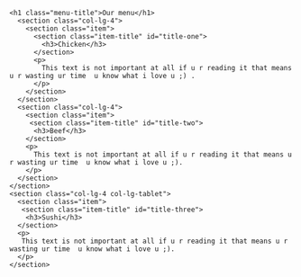 <!DOCTYPE html>
<html>
<head>
  <meta charset="utf-8">
  <meta name="viewport" content="width=device-width, initial-scale=1">
  <title>My Responsive Layout</title>
  <link href="https://fonts.googleapis.com/css?family=Lato" rel="module2StyleSheet">
  <link rel="stylesheet" href="module2sol.css">
</head>
<body>
  <section class="container">
    <section class="row">

    <h1 class="menu-title">Our menu</h1>
      <section class="col-lg-4">
        <section class="item">
          <section class="item-title" id="title-one">
            <h3>Chicken</h3>
          </section>
          <p>
            This text is not important at all if u r reading it that means u r wasting ur time  u know what i love u ;) .
          </p>
        </section>
      </section>
      <section class="col-lg-4">
        <section class="item">
         <section class="item-title" id="title-two">
          <h3>Beef</h3>
        </section>
        <p>
          This text is not important at all if u r reading it that means u r wasting ur time  u know what i love u ;).
        </p>
      </section>
    </section>
    <section class="col-lg-4 col-lg-tablet">
      <section class="item">
       <section class="item-title" id="title-three">
        <h3>Sushi</h3>
      </section>
      <p>
       This text is not important at all if u r reading it that means u r wasting ur time  u know what i love u ;).
      </p>
    </section>
  </section>

</section>
</section>
</body>
</html>

